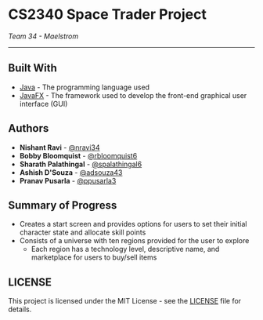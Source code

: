 # CS2340 Space Trader Project

*Team 34 - Maelstrom*

---

## Built With
* [Java](https://www.java.com/en/) - The programming language used
* [JavaFX](https://openjfx.io/) - The framework used to develop the front-end graphical user interface (GUI)

## Authors
* **Nishant Ravi** - [@nravi34](https://github.gatech.edu/nravi34)
* **Bobby Bloomquist** - [@rbloomquist6](https://github.gatech.edu/rbloomquist6)
* **Sharath Palathingal** - [@spalathingal6](https://github.gatech.edu/spalathingal6)
* **Ashish D'Souza** - [@adsouza43](https://github.gatech.edu/adsouza43)
* **Pranav Pusarla** - [@ppusarla3](https://github.gatech.edu/ppusarla3)

## Summary of Progress
* Creates a start screen and provides options for users to set their initial character state and allocate skill points
* Consists of a universe with ten regions provided for the user to explore
  * Each region has a technology level, descriptive name, and marketplace for users to buy/sell items

## LICENSE
This project is licensed under the MIT License - see the [LICENSE](LICENSE) file for details.
